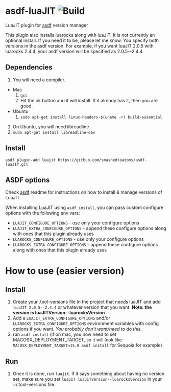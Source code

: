 # asdf-luaJIT ![Build](https://github.com/smashedtoatoms/asdf-luaJIT/workflows/Build/badge.svg?branch=master)

LuaJIT plugin for [asdf](https://github.com/asdf-vm/asdf) version manager

This plugin also installs luarocks along with luaJIT.  It is not currently an optional install.  If you need it to be, please let me know.
You specify both versions in the asdf version.  For example, if you want luaJIT 2.0.5 with luarocks 2.4.4, your asdf version will be specified as 2.0.5--2.4.4.

## Dependencies
1. You will need a compiler.
  * Mac
    1. ```gcc```
    1. Hit the ok button and it will install.  If it already has it, then you are good.
  * Ubuntu
    1. ```sudo apt-get install linux-headers-$(uname -r) build-essential```
1. On Ubuntu, you will need libreadline
  1. ```sudo apt-get install libreadline-dev```

## Install

```
asdf plugin-add luajit https://github.com/smashedtoatoms/asdf-luaJIT.git
```

## ASDF options

Check [asdf](https://github.com/asdf-vm/asdf) readme for instructions on how to install & manage versions of LuaJIT.

When installing LuaJIT using `asdf install`, you can pass custom configure options with the following env vars:

* `LUAJIT_CONFIGURE_OPTIONS` - use only your configure options
* `LUAJIT_EXTRA_CONFIGURE_OPTIONS` - append these configure options along with ones that this plugin already uses
* `LUAROCKS_CONFIGURE_OPTIONS` - use only your configure options
* `LUAROCKS_EXTRA_CONFIGURE_OPTIONS` - append these configure options along with ones that this plugin already uses

# How to use (easier version)
## Install
1. Create your .tool-versions file in the project that needs luaJIT and add `luaJIT 2.0.5--2.4.4` or whatever version that you want. __Note: the version is luaJITVersion--luarocksVersion__
2. Add a `LUAJIT_EXTRA_CONFIGURE_OPTIONS` and/or
   `LUAROCKS_EXTRA_CONFIGURE_OPTIONS` environment variables with config options
   if you want. _You probably don't want/need to do this._
3. run `asdf install` (if on mac, you now need to set MACOSX_DEPLOYMENT_TARGET,
   so it will look like `MACOSX_DEPLOYMENT_TARGET=15.0 asdf install` for Sequoia
   for example)

## Run
1. Once it is done, run `luajit`.  If it says something about having no version set, make sure you set `luaJIT luaJITVersion--luarocksVersion` in your ~/.tool-versions file.
